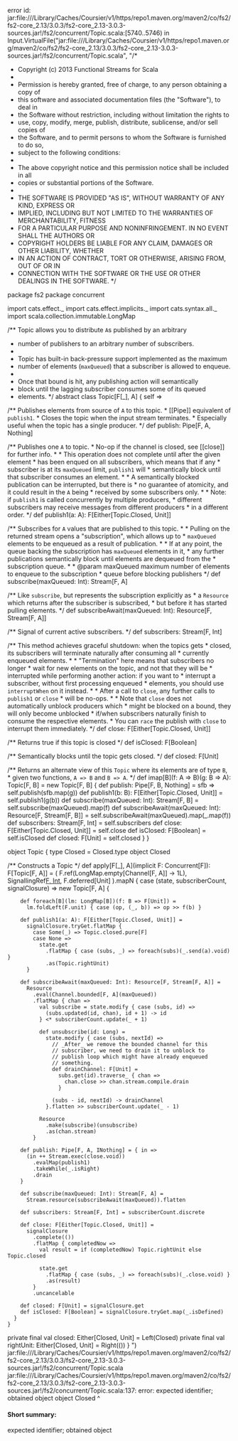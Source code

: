 error id: jar:file://<HOME>/Library/Caches/Coursier/v1/https/repo1.maven.org/maven2/co/fs2/fs2-core_2.13/3.0.3/fs2-core_2.13-3.0.3-sources.jar!/fs2/concurrent/Topic.scala:[5740..5746) in Input.VirtualFile("jar:file://<HOME>/Library/Caches/Coursier/v1/https/repo1.maven.org/maven2/co/fs2/fs2-core_2.13/3.0.3/fs2-core_2.13-3.0.3-sources.jar!/fs2/concurrent/Topic.scala", "/*
 * Copyright (c) 2013 Functional Streams for Scala
 *
 * Permission is hereby granted, free of charge, to any person obtaining a copy of
 * this software and associated documentation files (the "Software"), to deal in
 * the Software without restriction, including without limitation the rights to
 * use, copy, modify, merge, publish, distribute, sublicense, and/or sell copies of
 * the Software, and to permit persons to whom the Software is furnished to do so,
 * subject to the following conditions:
 *
 * The above copyright notice and this permission notice shall be included in all
 * copies or substantial portions of the Software.
 *
 * THE SOFTWARE IS PROVIDED "AS IS", WITHOUT WARRANTY OF ANY KIND, EXPRESS OR
 * IMPLIED, INCLUDING BUT NOT LIMITED TO THE WARRANTIES OF MERCHANTABILITY, FITNESS
 * FOR A PARTICULAR PURPOSE AND NONINFRINGEMENT. IN NO EVENT SHALL THE AUTHORS OR
 * COPYRIGHT HOLDERS BE LIABLE FOR ANY CLAIM, DAMAGES OR OTHER LIABILITY, WHETHER
 * IN AN ACTION OF CONTRACT, TORT OR OTHERWISE, ARISING FROM, OUT OF OR IN
 * CONNECTION WITH THE SOFTWARE OR THE USE OR OTHER DEALINGS IN THE SOFTWARE.
 */

package fs2
package concurrent

import cats.effect._
import cats.effect.implicits._
import cats.syntax.all._
import scala.collection.immutable.LongMap

/** Topic allows you to distribute `A`s published by an arbitrary
  * number of publishers to an arbitrary number of subscribers.
  *
  * Topic has built-in back-pressure support implemented as the maximum
  * number of elements (`maxQueued`) that a subscriber is allowed to enqueue.
  *
  * Once that bound is hit, any publishing action will semantically
  * block until the lagging subscriber consumes some of its queued
  * elements.
  */
abstract class Topic[F[_], A] { self =>

  /** Publishes elements from source of `A` to this topic.
    * [[Pipe]] equivalent of `publish1`.
    * Closes the topic when the input stream terminates.
    * Especially useful when the topic has a single producer.
    */
  def publish: Pipe[F, A, Nothing]

  /** Publishes one `A` to topic.
    * No-op if the channel is closed, see [[close]] for further info.
    *
    * This operation does not complete until after the given element
    * has been enqued on all subscribers, which means that if any
    * subscriber is at its `maxQueued` limit, `publish1` will
    * semantically block until that subscriber consumes an element.
    *
    * A semantically blocked publication can be interrupted, but there is
    * no guarantee of atomicity, and it could result in the `A` being
    * received by some subscribers only.
    *
    * Note: if `publish1` is called concurrently by multiple producers,
    * different subscribers may receive messages from different producers
    * in a different order.
    */
  def publish1(a: A): F[Either[Topic.Closed, Unit]]

  /** Subscribes for `A` values that are published to this topic.
    *
    * Pulling on the returned stream opens a "subscription", which allows up to
    * `maxQueued` elements to be enqueued as a result of publication.
    *
    * If at any point, the queue backing the subscription has `maxQueued` elements in it,
    * any further publications semantically block until elements are dequeued from the
    * subscription queue.
    *
    * @param maxQueued maximum number of elements to enqueue to the subscription
    * queue before blocking publishers
    */
  def subscribe(maxQueued: Int): Stream[F, A]

  /** Like `subscribe`, but represents the subscription explicitly as
    * a `Resource` which returns after the subscriber is subscribed,
    * but before it has started pulling elements.
    */
  def subscribeAwait(maxQueued: Int): Resource[F, Stream[F, A]]

  /** Signal of current active subscribers.
    */
  def subscribers: Stream[F, Int]

  /** This method achieves graceful shutdown: when the topics gets
    * closed, its subscribers will terminate naturally after consuming all
    * currently enqueued elements.
    *
    * "Termination" here means that subscribers no longer
    * wait for new elements on the topic, and not that they will be
    * interrupted while performing another action: if you want to
    * interrupt a subscriber, without first processing enqueued
    * elements, you should use `interruptWhen` on it instead.
    *
    * After a call to `close`, any further calls to `publish1` or `close`
    * will be no-ops.
    *
    * Note that `close` does not automatically unblock producers which
    * might be blocked on a bound, they will only become unblocked
    * if/when subscribers naturally finish to consume the respective elements.
    * You can `race` the publish with `close` to interrupt them immediately.
    */
  def close: F[Either[Topic.Closed, Unit]]

  /** Returns true if this topic is closed */
  def isClosed: F[Boolean]

  /** Semantically blocks until the topic gets closed. */
  def closed: F[Unit]

  /** Returns an alternate view of this `Topic` where its elements are of type `B`,
    * given two functions, `A => B` and `B => A`.
    */
  def imap[B](f: A => B)(g: B => A): Topic[F, B] =
    new Topic[F, B] {
      def publish: Pipe[F, B, Nothing] = sfb => self.publish(sfb.map(g))
      def publish1(b: B): F[Either[Topic.Closed, Unit]] = self.publish1(g(b))
      def subscribe(maxQueued: Int): Stream[F, B] =
        self.subscribe(maxQueued).map(f)
      def subscribeAwait(maxQueued: Int): Resource[F, Stream[F, B]] =
        self.subscribeAwait(maxQueued).map(_.map(f))
      def subscribers: Stream[F, Int] = self.subscribers
      def close: F[Either[Topic.Closed, Unit]] = self.close
      def isClosed: F[Boolean] = self.isClosed
      def closed: F[Unit] = self.closed
    }
}

object Topic {
  type Closed = Closed.type
  object Closed

  /** Constructs a Topic */
  def apply[F[_], A](implicit F: Concurrent[F]): F[Topic[F, A]] =
    (
      F.ref(LongMap.empty[Channel[F, A]] -> 1L),
      SignallingRef[F, Int](0),
      F.deferred[Unit]
    ).mapN { case (state, subscriberCount, signalClosure) =>
      new Topic[F, A] {

        def foreach[B](lm: LongMap[B])(f: B => F[Unit]) =
          lm.foldLeft(F.unit) { case (op, (_, b)) => op >> f(b) }

        def publish1(a: A): F[Either[Topic.Closed, Unit]] =
          signalClosure.tryGet.flatMap {
            case Some(_) => Topic.closed.pure[F]
            case None =>
              state.get
                .flatMap { case (subs, _) => foreach(subs)(_.send(a).void) }
                .as(Topic.rightUnit)
          }

        def subscribeAwait(maxQueued: Int): Resource[F, Stream[F, A]] =
          Resource
            .eval(Channel.bounded[F, A](maxQueued))
            .flatMap { chan =>
              val subscribe = state.modify { case (subs, id) =>
                (subs.updated(id, chan), id + 1) -> id
              } <* subscriberCount.update(_ + 1)

              def unsubscribe(id: Long) =
                state.modify { case (subs, nextId) =>
                  // _After_ we remove the bounded channel for this
                  // subscriber, we need to drain it to unblock to
                  // publish loop which might have already enqueued
                  // something.
                  def drainChannel: F[Unit] =
                    subs.get(id).traverse_ { chan =>
                      chan.close >> chan.stream.compile.drain
                    }

                  (subs - id, nextId) -> drainChannel
                }.flatten >> subscriberCount.update(_ - 1)

              Resource
                .make(subscribe)(unsubscribe)
                .as(chan.stream)
            }

        def publish: Pipe[F, A, INothing] = { in =>
          (in ++ Stream.exec(close.void))
            .evalMap(publish1)
            .takeWhile(_.isRight)
            .drain
        }

        def subscribe(maxQueued: Int): Stream[F, A] =
          Stream.resource(subscribeAwait(maxQueued)).flatten

        def subscribers: Stream[F, Int] = subscriberCount.discrete

        def close: F[Either[Topic.Closed, Unit]] =
          signalClosure
            .complete(())
            .flatMap { completedNow =>
              val result = if (completedNow) Topic.rightUnit else Topic.closed

              state.get
                .flatMap { case (subs, _) => foreach(subs)(_.close.void) }
                .as(result)
            }
            .uncancelable

        def closed: F[Unit] = signalClosure.get
        def isClosed: F[Boolean] = signalClosure.tryGet.map(_.isDefined)
      }
    }

  private final val closed: Either[Closed, Unit] = Left(Closed)
  private final val rightUnit: Either[Closed, Unit] = Right(())
}
")
jar:file://<HOME>/Library/Caches/Coursier/v1/https/repo1.maven.org/maven2/co/fs2/fs2-core_2.13/3.0.3/fs2-core_2.13-3.0.3-sources.jar!/fs2/concurrent/Topic.scala
jar:file://<HOME>/Library/Caches/Coursier/v1/https/repo1.maven.org/maven2/co/fs2/fs2-core_2.13/3.0.3/fs2-core_2.13-3.0.3-sources.jar!/fs2/concurrent/Topic.scala:137: error: expected identifier; obtained object
  object Closed
  ^
#### Short summary: 

expected identifier; obtained object